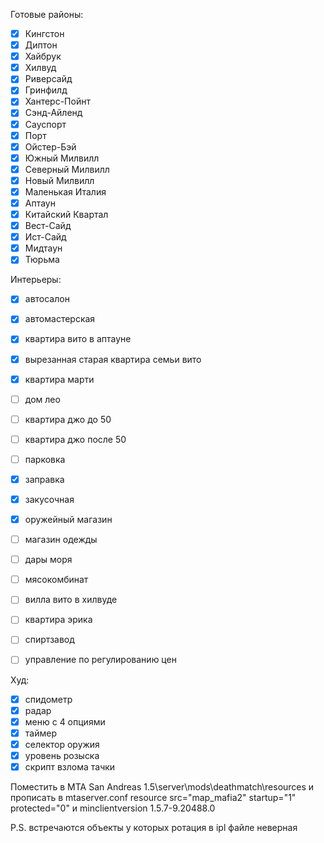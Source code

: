 Готовые районы:
- [x] Кингстон
- [x] Диптон
- [x] Хайбрук
- [x] Хилвуд
- [x] Риверсайд
- [x] Гринфилд
- [x] Хантерс-Пойнт
- [x] Сэнд-Айленд
- [x] Сауспорт
- [x] Порт
- [x] Ойстер-Бэй
- [x] Южный Милвилл
- [x] Северный Милвилл
- [x] Новый Милвилл
- [X] Маленькая Италия
- [X] Аптаун
- [X] Китайский Квартал
- [X] Вест-Сайд
- [X] Ист-Сайд
- [X] Мидтаун
- [X] Тюрьма

Интерьеры:
- [X] автосалон
- [X] автомастерская
- [X] квартира вито в аптауне
- [X] вырезанная старая квартира семьи вито
- [X] квартира марти
- [ ] дом лео
- [ ] квартира джо до 50
- [ ] квартира джо после 50
- [ ] парковка

- [X] заправка
- [X] закусочная
- [X] оружейный магазин
- [ ] магазин одежды
- [ ] дары моря
- [ ] мясокомбинат
- [ ] вилла вито в хилвуде
- [ ] квартира эрика
- [ ] спиртзавод
- [ ] управление по регулированию цен

Худ:
- [x] спидометр
- [x] радар
- [x] меню с 4 опциями
- [x] таймер
- [X] селектор оружия
- [X] уровень розыска
- [X] скрипт взлома тачки

Поместить в MTA San Andreas 1.5\server\mods\deathmatch\resources и прописать в mtaserver.conf resource src="map_mafia2" startup="1" protected="0" и minclientversion 1.5.7-9.20488.0

P.S. встречаются объекты у которых ротация в ipl файле неверная
